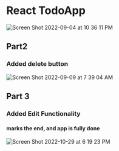 # React TodoApp

![Screen Shot 2022-09-04 at 10 36 11 PM](https://user-images.githubusercontent.com/88326256/188330644-bf1ca13c-a9be-4fa8-8c02-6f7570d566de.png)

## Part2
### Added delete button

![Screen Shot 2022-09-09 at 7 39 04 AM](https://user-images.githubusercontent.com/88326256/189273048-6a7e954e-bdf1-4cc6-8383-519326f15b03.png)

## Part 3
### Added Edit Functionality
#### marks the end, and app is fully done
![Screen Shot 2022-10-29 at 6 19 23 PM](https://user-images.githubusercontent.com/88326256/198839510-5b926845-d08d-49b9-ad7a-f870de4b98dc.png)
